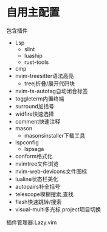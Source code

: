 # 自用主配置
包含插件
- Lsp
  - slint
  - luaship
  - rust-tools
- cmp
- nvim-treesitter语法高亮
  - treej折叠/展开代码块
- nvim-ts-autotag自动闭合标签
- toggleterm内置终端
- surround加括号
- widfire快速选择
- comment快速注释
- mason
  - masonsinstaller下载工具
- lspconfig
  - lspsaga
- conform格式化
- nvimtree文件浏览
- nvim-web-devicons文件图标
- lualine状态栏美化
- autopairs补全括号
- telescope模糊搜索,查找
- flash快速跳转/搜索
- visual-multi多光标
  project项目切换

插件管理器:Lazy.vim
